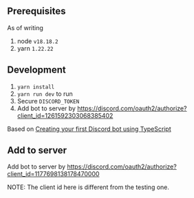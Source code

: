 ## Prerequisites

As of writing

1. node `v18.18.2`
2. yarn `1.22.22`

## Development

1. `yarn install`
2. `yarn run dev` to run
3. Secure `DISCORD_TOKEN`
4. Add bot to server by https://discord.com/oauth2/authorize?client_id=1261592303068385402

Based on [Creating your first Discord bot using TypeScript](https://dev.to/fellipeutaka/creating-your-first-discord-bot-using-typescript-1eh6)

## Add to server

Add bot to server by https://discord.com/oauth2/authorize?client_id=1177698138178470000

NOTE: The client id here is different from the testing one.
